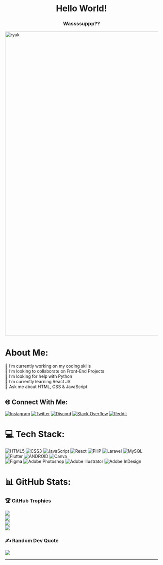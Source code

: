 <h1 align="center">Hello World!</h1>
<h3 align="center" width="800" height="500">Wassssuppp??</h3>
<img align="center" width="1000"alt="ryuk" src="https://media.tenor.com/4J0BMJUnB1MAAAAC/ryuk-death-note.gif"></img>

<!-- ![snake gif](https://github.com/manogya69/manogya69/blob/output/github-contribution-grid-snake.gif) -->

#  About Me:
🔭 I’m currently working on my coding skills<br>👯 I’m looking to collaborate on Front-End Projects<br>🤝 I’m looking for help with Python<br>🌱 I’m currently learning React JS<br>💬 Ask me about HTML, CSS & JavaScript<br>


## 🌐 Connect With Me:
<!-- [![Facebook](https://img.shields.io/badge/Facebook-%231877F2.svg?logo=Facebook&logoColor=white)](https://facebook.com/manogyamanandhar)  -->
[![Instagram](https://img.shields.io/badge/Instagram-%23E4405F.svg?logo=Instagram&logoColor=white)](https://instagram.com/_manogya) 
[![Twitter](https://img.shields.io/badge/Twitter-%231DA1F2.svg?logo=Twitter&logoColor=white)](https://twitter.com/manogya69) 
[![Discord](https://img.shields.io/badge/Discord-%237289DA.svg?logo=discord&logoColor=white)](https://discord.gg/https://discord.gg/sMcbu9qD)
[![Stack Overflow](https://img.shields.io/badge/-Stackoverflow-FE7A16?logo=stack-overflow&logoColor=white)](https://stackoverflow.com/users/ManogyaManandhar)
[![Reddit](https://img.shields.io/badge/Reddit-%23FF4500.svg?logo=Reddit&logoColor=white)](https://reddit.com/user/New_Ebb_4779) 

# 💻 Tech Stack:
![HTML5](https://img.shields.io/badge/html5-%23E34F26.svg?style=for-the-badge&logo=html5&logoColor=white) 
![CSS3](https://img.shields.io/badge/css3-%231572B6.svg?style=for-the-badge&logo=css3&logoColor=white)
![JavaScript](https://img.shields.io/badge/javascript-%23323330.svg?style=for-the-badge&logo=javascript&logoColor=%23F7DF1E)
![React](https://img.shields.io/badge/react-%2320232a.svg?style=for-the-badge&logo=react&logoColor=%2361DAFB) 
![PHP](https://img.shields.io/badge/php-%23777BB4.svg?style=for-the-badge&logo=php&logoColor=white)
![Laravel](https://img.shields.io/badge/laravel-%23FF2D20.svg?style=for-the-badge&logo=laravel&logoColor=white)
![MySQL](https://img.shields.io/badge/mysql-%2300f.svg?style=for-the-badge&logo=mysql&logoColor=white)
![Flutter](https://img.shields.io/badge/Flutter-%2302569B.svg?style=for-the-badge&logo=Flutter&logoColor=white)
![ANDROID](https://img.shields.io/badge/android-%2320232a.svg?style=for-the-badge&logo=android&logoColor=%a4c639)
![Canva](https://img.shields.io/badge/Canva-%2300C4CC.svg?style=for-the-badge&logo=Canva&logoColor=white) 	
![Figma](https://img.shields.io/badge/figma-%23F24E1E.svg?style=for-the-badge&logo=figma&logoColor=white)
![Adobe Photoshop](https://img.shields.io/badge/adobephotoshop-%2331A8FF.svg?style=for-the-badge&logo=adobephotoshop&logoColor=white)
![Adobe Illustrator](https://img.shields.io/badge/adobeillustrator-%23FF9A00.svg?style=for-the-badge&logo=adobeillustrator&logoColor=white) 
![Adobe InDesign](https://img.shields.io/badge/Adobe%20InDesign-49021F?style=for-the-badge&logo=adobeindesign&logoColor=white) 

# 📊 GitHub Stats:
### 🏆 GitHub Trophies
![](https://github-profile-trophy.vercel.app/?username=manogya69&theme=matrix&no-frame=false&no-bg=true&margin-w=4)<br/>
![](https://github-readme-streak-stats.herokuapp.com/?user=manogya69&theme=blue-green&hide_border=false)<br/>
![](https://github-readme-stats.vercel.app/api?username=manogya69&theme=blue-green&hide_border=false&include_all_commits=true&count_private=true)<br/>
![](https://github-readme-stats.vercel.app/api/top-langs/?username=manogya69&theme=blue-green&hide_border=false&include_all_commits=true&count_private=true&layout=compact)


<!-- ## 🏆 GitHub Trophies
![](https://github-profile-trophy.vercel.app/?username=manogya69&theme=matrix&no-frame=true&no-bg=false&margin-w=4) -->

### ✍️ Random Dev Quote
![](https://quotes-github-readme.vercel.app/api?type=horizontal&theme=dark)

---


<!-- Proudly created with GPRM ( https://gprm.itsvg.in ) -->
